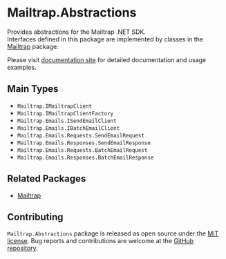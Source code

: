 # Mailtrap.Abstractions
Provides abstractions for the Mailtrap .NET SDK.  
Interfaces defined in this package are implemented by classes in the [Mailtrap](https://www.nuget.org/packages/Mailtrap) package.

Please visit [documentation site](https://mailtrap.github.io/mailtrap-dotnet) for detailed documentation and usage examples.


## Main Types
* `Mailtrap.IMailtrapClient`
* `Mailtrap.IMailtrapClientFactory`
* `Mailtrap.Emails.ISendEmailClient`
* `Mailtrap.Emails.IBatchEmailClient`
* `Mailtrap.Emails.Requests.SendEmailRequest`
* `Mailtrap.Emails.Responses.SendEmailResponse`
* `Mailtrap.Emails.Requests.BatchEmailRequest`
* `Mailtrap.Emails.Responses.BatchEmailResponse`


## Related Packages
* [Mailtrap](https://www.nuget.org/packages/Mailtrap)


## Contributing
`Mailtrap.Abstractions` package is released as open source under the [MIT license](https://licenses.nuget.org/MIT).
Bug reports and contributions are welcome at the [GitHub repository](https://github.com/mailtrap/mailtrap-dotnet).
